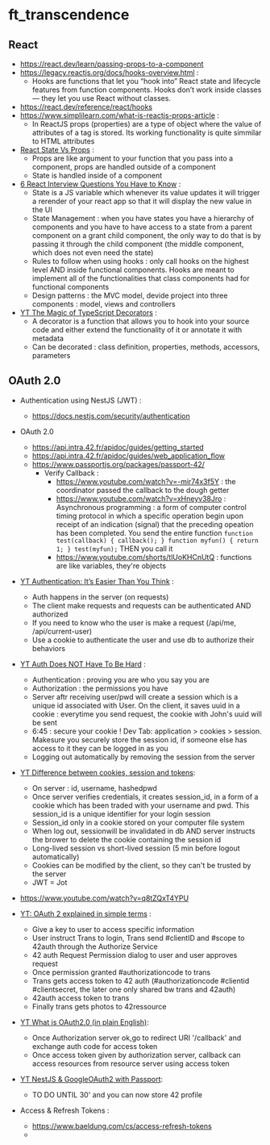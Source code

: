 # ft_transcendence

## React

- https://react.dev/learn/passing-props-to-a-component
- https://legacy.reactjs.org/docs/hooks-overview.html :
	- Hooks are functions that let you “hook into” React state and lifecycle features from function components. Hooks don’t work inside classes — they let you use React without classes.
- https://react.dev/reference/react/hooks
- https://www.simplilearn.com/what-is-reactjs-props-article :
	- In ReactJS props (properties) are a type of object where the value of attributes of a tag is stored. Its working functionality is quite simmilar to HTML attributes
- [React State Vs Props](https://www.youtube.com/watch?v=IYvD9oBCuJ) :
	- Props are like argument to your function that you pass into a component, props are handled outside of a component
	- State is handled inside of a component
- [6 React Interview Questions You Have to Know](https://www.youtube.com/watch?v=mXxsjzgD3CI) :
	- State is a JS variable which whenever its value updates it will trigger a rerender of your react app so that it will display the new value in the UI 
	- State Management : when you have states you have a hierarchy of components and you have to have access to a state from a parent component on a grant child component, the only way to do that is by passing it through the child component (the middle component, which does not even need the state)
	- Rules to follow when using hooks : only call hooks on the highest level AND inside functional components. Hooks are meant to implement all of the functionalities that class components had for functional components
	- Design patterns : the MVC model, devide project into three components : model, views and controllers
- [YT The Magic of TypeScript Decorators](https://www.youtube.com/watch?v=O6A-u_FoEX8) :
	- A decorator is a function that allows you to hook into your source code and either extend the functionality of it or annotate it with metadata
	- Can be decorated : class definition, properties, methods, accessors, parameters

## OAuth 2.0

- Authentication using NestJS (JWT) :
	- https://docs.nestjs.com/security/authentication

- OAuth 2.0
	- https://api.intra.42.fr/apidoc/guides/getting_started
	- https://api.intra.42.fr/apidoc/guides/web_application_flow
	- https://www.passportjs.org/packages/passport-42/
		- Verify Callback :
			- https://www.youtube.com/watch?v=-mir74x3f5Y : the coordinator passed the callback to the dough getter
			- https://www.youtube.com/watch?v=xHneyv38Jro : Asynchronous programming : a form of computer control timing protocol in which a specific operation begin upon receipt of an indication (signal) that the preceding opeation has been completed. You send the entire function `function test(callback) { callback(); } function myfun() { return 1; } test(myfun);` THEN you call it
			- https://www.youtube.com/shorts/tlUoKHCnUtQ : functions are like variables, they're objects

- [YT Authentication: It’s Easier Than You Think](https://www.youtube.com/watch?v=h6wBYWWdyYQ) :
	- Auth happens in the server (on requests)
	- The client make requests and requests can be authenticated AND authorized
	- If you need to know who the user is make a request (/api/me, /api/current-user)
	- Use a cookie to authenticate the user and use db to authorize their behaviors
- [YT Auth Does NOT Have To Be Hard](https://www.youtube.com/watch?v=mL8EuL7jSbg) :
	- Authentication : proving you are who you say you are
	- Authorization : the permissions you have
	- Server aftr receiving user/pwd will create a session which is a unique id associated with User. On the client, it saves uuid in a cookie : everytime you send request, the cookie with John's uuid will be sent
	- 6:45 : secure your cookie ! Dev Tab: application > cookies > session. Makesure you securely store the session id, if someone else has access to it they can be logged in as you
	- Logging out automatically by removing the session from the server
- [YT Difference between cookies, session and tokens](https://www.youtube.com/watch?v=GhrvZ5nUWNg):
	- On server : id, username, hashedpwd
	- Once server verifies credentials, it creates session_id, in a form of a cookie which has been traded with your username and pwd. This session_id is a unique identifier for your login session
	- Session_id only in a cookie stored on your computer file system
	- When log out, sessionwill be invalidated in db AND server instructs the brower to delete the cookie containing the session id
	- Long-lived session vs short-lived session (5 min before logout automatically)
	- Cookies can be modified by the client, so they can't be trusted by the server
	- JWT = Jot
- https://www.youtube.com/watch?v=q8tZQxT4YPU
- [YT: OAuth 2 explained in simple terms](https://www.youtube.com/watch?v=ZV5yTm4pT8g) :
	- Give a key to user to access specific information
	- User instruct Trans to login, Trans send #clientID and #scope to 42auth through the Authorize Service
	- 42 auth Request Permission dialog to user and user approves request
	- Once permission granted #authorizationcode to trans
	- Trans gets access token to 42 auth (#authorizationcode #clientid #clientsecret, the later one only shared bw trans and 42auth)
	- 42auth access token to trans
	- Finally trans gets photos to 42ressource
- [YT What is OAuth2.0 (in plain English)](https://www.youtube.com/watch?v=LD3NCUP5hW4):
	- Once Authorization server ok,go to redirect URI '/callback' and exchange auth code for access token
	- Once access token given by authorization server, callback can access resources from resource server using access token 
- [YT NestJS & GoogleOAuth2 with Passport](https://www.youtube.com/watch?v=OitgkKTxht4):
	- TO DO UNTIL 30' and you can now store 42 profile

- Access & Refresh Tokens :
	- https://www.baeldung.com/cs/access-refresh-tokens
	- 
